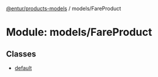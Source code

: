 [@entur/products-models](../README.md) / models/FareProduct

# Module: models/FareProduct

## Classes

- [default](../classes/models_FareProduct.default.md)
